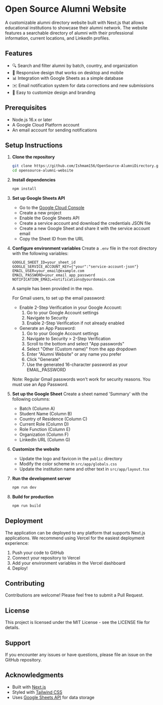 # Open Source Alumni Website

A customizable alumni directory website built with Next.js that allows educational institutions to showcase their alumni network. The website features a searchable directory of alumni with their professional information, current locations, and LinkedIn profiles.

## Features

- 🔍 Search and filter alumni by batch, country, and organization
- 📱 Responsive design that works on desktop and mobile
- 📊 Integration with Google Sheets as a simple database
- ✉️ Email notification system for data corrections and new submissions
- 🎨 Easy to customize design and branding

## Prerequisites

- Node.js 16.x or later
- A Google Cloud Platform account
- An email account for sending notifications

## Setup Instructions

1. **Clone the repository**
   ```bash
   git clone https://github.com/Ishmam156/OpenSource-AlumniDirectory.git
   cd opensource-alumni-website
   ```

2. **Install dependencies**
   ```bash
   npm install
   ```

3. **Set up Google Sheets API**
   - Go to the [Google Cloud Console](https://console.cloud.google.com)
   - Create a new project
   - Enable the Google Sheets API
   - Create a service account and download the credentials JSON file
   - Create a new Google Sheet and share it with the service account email
   - Copy the Sheet ID from the URL

4. **Configure environment variables**
   Create a `.env` file in the root directory with the following variables:
   ```
   GOOGLE_SHEET_ID=your_sheet_id
   GOOGLE_SERVICE_ACCOUNT_KEY={"your":"service-account-json"}
   EMAIL_USER=your_email@example.com
   EMAIL_PASSWORD=your_email_app_password
   NOTIFICATION_EMAIL=notifications@yourdomain.com
   ```
   A sample has been provided in the repo.

   For Gmail users, to set up the email password:
   - Enable 2-Step Verification in your Google Account:
     1. Go to your Google Account settings
     2. Navigate to Security
     3. Enable 2-Step Verification if not already enabled
   - Generate an App Password:
     1. Go to your Google Account settings
     2. Navigate to Security > 2-Step Verification
     3. Scroll to the bottom and select "App passwords"
     4. Select "Other (Custom name)" from the app dropdown
     5. Enter "Alumni Website" or any name you prefer
     6. Click "Generate"
     7. Use the generated 16-character password as your EMAIL_PASSWORD
   
   Note: Regular Gmail passwords won't work for security reasons. You must use an App Password.

5. **Set up the Google Sheet**
   Create a sheet named 'Summary' with the following columns:
   - Batch (Column A)
   - Student Name (Column B)
   - Country of Residence (Column C)
   - Current Role (Column D)
   - Role Function (Column E)
   - Organization (Column F)
   - LinkedIn URL (Column G)

6. **Customize the website**
   - Update the logo and favicon in the `public` directory
   - Modify the color scheme in `src/app/globals.css`
   - Update the institution name and other text in `src/app/layout.tsx`

7. **Run the development server**
   ```bash
   npm run dev
   ```

8. **Build for production**
   ```bash
   npm run build
   ```

## Deployment

The application can be deployed to any platform that supports Next.js applications. We recommend using Vercel for the easiest deployment experience:

1. Push your code to GitHub
2. Connect your repository to Vercel
3. Add your environment variables in the Vercel dashboard
4. Deploy!

## Contributing

Contributions are welcome! Please feel free to submit a Pull Request.

## License

This project is licensed under the MIT License - see the LICENSE file for details.

## Support

If you encounter any issues or have questions, please file an issue on the GitHub repository.

## Acknowledgments

- Built with [Next.js](https://nextjs.org/)
- Styled with [Tailwind CSS](https://tailwindcss.com/)
- Uses [Google Sheets API](https://developers.google.com/sheets/api) for data storage
